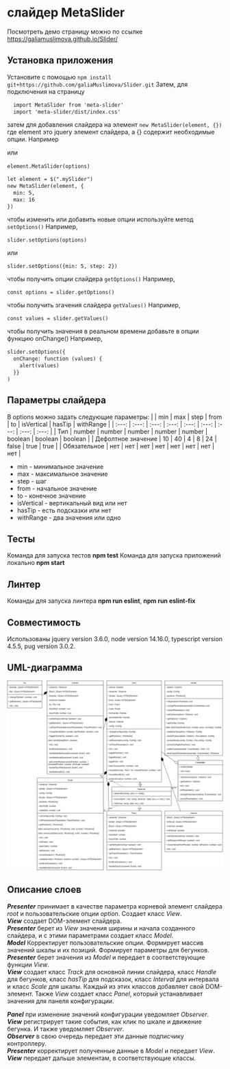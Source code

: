 # слайдер MetaSlider 
Посмотреть демо страницу можно по ссылке https://galiamuslimova.github.io/Slider/

## Установка приложения
Установите с помощью
`npm install git+https://github.com/galiaMuslimova/Slider.git`
Затем, для подключения на страницу 
```
  import MetaSlider from 'meta-slider'
  import 'meta-slider/dist/index.css'
```
затем для добавления слайдера на элемент
`new MetaSlider(element, {})`
где element это jquery элемент слайдера, а {} содержит необходимые опции. Например

или 

`element.MetaSlider(options)`
```
let element = $(".mySlider")
new MetaSlider(element, {
  min: 5,
  max: 16
})
```
чтобы изменить или добавить новые опции используйте метод
`setOptions()`
Например, 
```
slider.setOptions(options)
```
или
```
slider.setOptions({min: 5, step: 2})
```
чтобы получить опции слайдера
`getOptions()`
Например, 
```
const options = slider.getOptions()
```
чтобы получить згачения слайдера
`getValues()`
Например, 
```
const values = slider.getValues()
```
чтобы получить значения в реальном времени добавьте в опции функцию onChange()
Например, 
```
slider.setOptions({
  onChange: function (values) {        
    alert(values)
  }}
)
```

## Параметры слайдера
В options можно задать следующие параметры: 
|  | min | max | step | from | to | isVertical | hasTip | withRange | 
| :---: | :---: | :---: | :---: | :---: | :---: | :---: | :---: | :---: | 
| Тип | number | number | number | number | number | boolean | boolean | boolean | 
| Дефолтное значение | 10 | 40 | 4 | 8 | 24 | false | true | true | 
| Обязательное | нет | нет | нет | нет | нет | нет | нет | нет | 
   
+ min - минимальное значение
+ max - максимальное значение
+ step - шаг
+ from - начальное значение
+ to - конечное значение
+ isVertical - вертикальный вид или нет
+ hasTip - есть подсказки или нет
+ withRange - два значения или одно


## Тесты
Команда для запуска тестов **npm test**
Команда для запуска приложений локально **npm start**

## Линтер
Команды для запуска линтера **npm run eslint**, **npm run eslint-fix**

## Совместимость
Использованы jquery version 3.6.0, node version 14.16.0, typescript version 4.5.5, pug version 3.0.2.

## UML-диаграмма
![alt UML-диаграмма](https://github.com/galiaMuslimova/Slider/blob/master/Diagram.jpg)

## Описание слоев
***Presenter*** принимает в качестве параметра корневой элемент слайдера *root* и пользовательские опции *option*. Создает класс *View*.  
***View*** создает DOM-элемент слайдера.  
***Presenter*** берет из *View* значения ширины и начала созданного слайдера, и с этими параметрами создает класс *Model*.  
***Model*** Корректирует пользовательские опции. Формирует массив значений шкалы и их позиций. Формирует параметры для бегунков.  
***Presenter*** берет значения из *Model* и передает в соответствующие функции *View*.  
***View*** создает класс *Track* для основной линии слайдера, класс *Handle* для бегунков, класс *hasTip* для подсказок, класс *Interval* для интервала и класс *Scale* для шкалы. Каждый из этих классов добавляет свой DOM-элемент. Также *View* создает класс *Panel*, который устанавливает значения для панеля конфигурации.

***Panel*** при изменение значений конфигурации уведомляет *Observer*.  
***View*** регистрирует такие события, как клик по шкале и движение бегунка. И также уведомляет *Observer*.  
***Observer*** в свою очередь передает эти данные подписчику контроллеру.  
***Presenter*** корректирует полученные данные в *Model* и передает *View*.  
***View*** передает дальше элементам, в соответствующие классы.  



  


